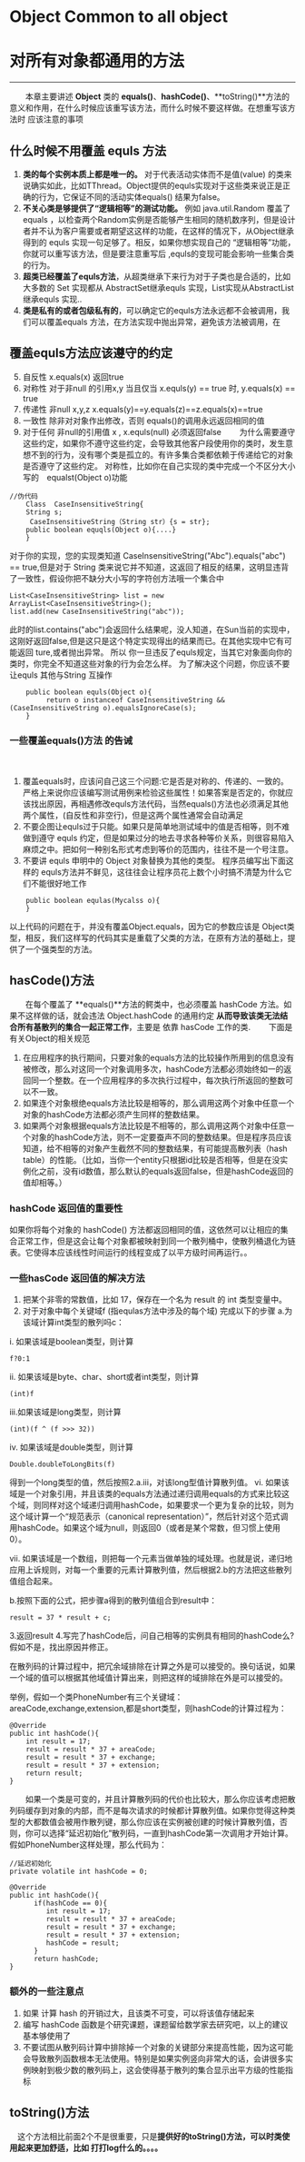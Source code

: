 # Object Common to all object
# 对所有对象都通用的方法

---

　　本章主要讲述 **Object** 类的 **equals()**、**hashCode()**、**toString()**方法的意义和作用，在什么时候应该重写该方法，而什么时候不要这样做。在想重写该方法时 应该注意的事项
## 什么时候不用覆盖 equls 方法
 1. **类的每个实例本质上都是唯一的。** 对于代表活动实体而不是值(value) 的类来说确实如此，比如TThread。Object提供的equls实现对于这些类来说正是正确的行为，它保证不同的活动实体equals() 结果为false。
 2. **不关心类是够提供了“逻辑相等”的测试功能。** 例如 java.util.Random 覆盖了 equals ，以检查两个Random实例是否能够产生相同的随机数序列，但是设计者并不认为客户需要或者期望这这样的功能，在这样的情况下，从Object继承得到的 equls 实现一句足够了。相反，如果你想实现自己的 “逻辑相等”功能，你就可以重写该方法，但是要注意重写后 ,equls的变现可能会影响一些集合类的行为。
 3. **超类已经覆盖了equls方法**，从超类继承下来行为对于子类也是合适的，比如大多数的 Set 实现都从 AbstractSet继承equls 实现，List实现从AbstractList继承equls 实现..
 4. **类是私有的或者包级私有的**，可以确定它的equls方法永远都不会被调用，我们可以覆盖equals 方法，在方法实现中抛出异常，避免该方法被调用，在
## 覆盖equls方法应该遵守的约定
 
 5. 自反性 x.equals(x) 返回true
 6. 对称性  对于非null 的引用x,y  当且仅当 x.equls(y) == true  时, y.equals(x) == true
 7. 传递性 非null x,y,z   x.equals(y)==y.equals(z)==z.equals(x)==true
 8. 一致性 除非对对象作出修改，否则 equals()的调用永远返回相同的值
 9. 对于任何 非null的引用值 x , x.equls(null) 必须返回false
 　　为什么需要遵守这些约定，如果你不遵守这些约定，会导致其他客户段使用你的类时，发生意想不到的行为，没有哪个类是孤立的。有许多集合类都依赖于传递给它的对象是否遵守了这些约定。
  对称性，比如你在自己实现的类中完成一个不区分大小写的　equalst(Object o)功能
```
//伪代码
    Class  CaseInsensitiveString{
    String s;
     CaseInsensitiveString（String str）{s = str};
    public boolean equqls(Object o){....}
    }
```
对于你的实现，您的实现类知道 CaseInsensitiveString("Abc").equals("abc") == true,但是对于 String 类来说它并不知道，这返回了相反的结果，这明显违背了一致性，假设你把不缺分大小写的字符创方法哦一个集合中
```
List<CaseInsensitiveString> list = new ArrayList<CaseInsensitiveString>();
list.add(new CaseInsensitiveString("abc"));
```
此时的list.contains("abc")会返回什么结果呢，没人知道，在Sun当前的实现中，这刚好返回false,但是这只是这个特定实现得出的结果而已。在其他实现中它有可能返回 ture,或者抛出异常。  所以 你一旦违反了equls规定，当其它对象面向你的类时，你完全不知道这些对象的行为会怎么样。
为了解决这个问题，你应该不要让equls 其他与String 互操作
```
    public boolean equls(Object o){
         return o instanceof CaseInsensitiveString && (CaseInsensitiveString o).equalsIgnoreCase(s);
    }
```
### 一些覆盖equals()方法 的告诫
　　
 1. 覆盖equals时，应该问自己这三个问题:它是否是对称的、传递的、一致的。严格上来说你应该编写测试用例来检验这些属性！如果答案是否定的，你就应该找出原因，再相遇修改equls方法代码，当然equals()方法也必须满足其他两个属性，(自反性和非空行)，但是这两个属性通常会自动满足
 2. 不要企图让equls过于只能。如果只是简单地测试域中的值是否相等，则不难做到遵守 equls 约定，但是如果过分的地去寻求各种等价关系，则很容易陷入麻烦之中。把如何一种别名形式考虑到等价的范围内，往往不是一个号注意。
 3. 不要讲 equls 申明中的 Object 对象替换为其他的类型。 程序员编写出下面这样的 equls方法并不鲜见，这往往会让程序员花上数个小时搞不清楚为什么它们不能很好地工作
```
    public boolean equlas(Mycalss o){
    }
```
以上代码的问题在于，并没有覆盖Object.equals，因为它的参数应该是 Object类型，相反，我们这样写的代码其实是重载了父类的方法，在原有方法的基础上，提供了一个强类型的方法。
## hasCode()方法
　　在每个覆盖了 **equals()**方法的鳄类中，也必须覆盖 hashCode 方法。如果不这样做的话，就会违法 Object.hashCode 的通用约定 **从而导致该类无法结合所有基散列的集合一起正常工作**，主要是 依靠 hasCode 工作的类.
　　下面是有关Object的相关规范
1. 在应用程序的执行期间，只要对象的equals方法的比较操作所用到的信息没有被修改，那么对这同一个对象调用多次，hashCode方法都必须始终如一的返回同一个整数。在一个应用程序的多次执行过程中，每次执行所返回的整数可以不一致。 
2. 如果连个对象根绝equals方法比较是相等的，那么调用这两个对象中任意一个对象的hashCode方法都必须产生同样的整数结果。 
3. 如果两个对象根据equals方法比较是不相等的，那么调用这两个对象中任意一个对象的hashCode方法，则不一定要蚕声不同的整数结果。但是程序员应该知道，给不相等的对象产生截然不同的整数结果，有可能提高散列表（hash table）的性能。（比如，当你一个entity只根据id比较是否相等，但是在没实例化之前，没有id数值，那么默认的equals返回false，但是hashCode返回的值却相等。） 
### hashCode 返回值的重要性
  如果你将每个对象的 hashCode() 方法都返回相同的值，这依然可以让相应的集合正常工作，但是这会让每个对象都被映射到同一个散列桶中，使散列桶退化为链表。它使得本应该线性时间运行的线程变成了以平方级时间再运行。。
### 一些hasCode 返回值的解决方法
1. 把某个非零的常数值，比如 17，保存在一个名为 result 的 int 类型变量中。
2. 对于对象中每个关键域f (指equlas方法中涉及的每个域) 完成以下的步骤
a.为该域计算int类型的散列吗c：

 i. 如果该域是boolean类型，则计算

```
f?0:1  
```
ii. 如果该域是byte、char、short或者int类型，则计算
```
(int)f  
```
iii.如果该域是long类型，则计算
```
(int)(f ^ (f >>> 32))  
```
iv. 如果该域是double类型，则计算
```
Double.doubleToLongBits(f)  
```
得到一个long类型的值，然后按照2.a.iii，对该long型值计算散列值。
vi. 如果该域是一个对象引用，并且该类的equals方法通过递归调用equals的方式来比较这个域，则同样对这个域递归调用hashCode，如果要求一个更为复杂的比较，则为这个域计算一个“规范表示（canonical representation）”，然后针对这个范式调用hashCode。如果这个域为null，则返回0（或者是某个常数，但习惯上使用0）。

vii. 如果该域是一个数组，则把每一个元素当做单独的域处理。也就是说，递归地应用上诉规则，对每一个重要的元素计算散列值，然后根据2.b的方法把这些散列值组合起来。

b.按照下面的公式，把步骤a得到的散列值组合到result中：

```
result = 37 * result + c;  
```
3.返回result
4.写完了hashCode后，问自己相等的实例具有相同的hashCode么?假如不是，找出原因并修正。

在散列码的计算过程中，把冗余域排除在计算之外是可以接受的。换句话说，如果一个域的值可以根据其他域值计算出来，则把这样的域排除在外是可以接受的。


举例，假如一个类PhoneNumber有三个关键域：areaCode,exchange,extension,都是short类型，则hashCode的计算过程为：

```
@Override  
public int hashCode(){  
    int result = 17;  
    result = result * 37 + areaCode;  
    result = result * 37 + exchange;  
    result = result * 37 + extension;  
    return result;  
}  
```
　　如果一个类是可变的，并且计算散列码的代价也比较大，那么你应该考虑把散列码缓存到对象的内部，而不是每次请求的时候都计算散列值。如果你觉得这种类型的大都数值会被用作散列键，那么你应该在实例被创建的时候计算散列值，否则，你可以选择“延迟初始化”散列码，一直到hashCode第一次调用才开始计算。
假如PhoneNumber这样处理，那么代码为：

```
//延迟初始化  
private volatile int hashCode = 0;  
  
@Override  
public int hashCode(){  
      if(hashCode == 0){  
         int result = 17;  
         result = result * 37 + areaCode;  
         result = result * 37 + exchange;  
         result = result * 37 + extension;  
         hashCode = result;  
      }  
      return hashCode;  
}  
```
### 额外的一些注意点
  1. 如果 计算 hash 的开销过大，且该类不可变，可以将该值存储起来
  2. 编写 hashCode 函数是个研究课题，课题留给数学家去研究吧，以上的建议基本够使用了
  3.  不要试图从散列码计算中排除掉一个对象的关键部分来提高性能，因为这可能会导致散列函数根本无法使用。特别是如果实例竖向非常大的话，会讲很多实例映射到极少数的散列码上，这会使得基于散列的集合显示出平方级的性能指标


## toString()方法
　这个方法相比前面2个不是很重要，只是**提供好的toString()方法，可以时类使用起来更加舒适，比如 打打log什么的。。。。**
 
